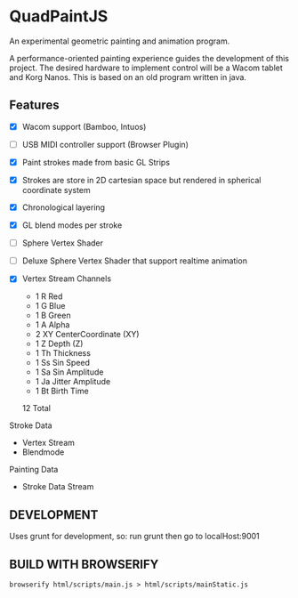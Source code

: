 QuadPaintJS
===========

An experimental geometric painting and animation program. 

A performance-oriented painting experience guides the development of this project.
The desired hardware to implement control will be a Wacom tablet and Korg Nanos.
This is based on an old program written in java.

Features
--------
- [x] Wacom support (Bamboo, Intuos)
- [ ] USB MIDI controller support (Browser Plugin)
- [x] Paint strokes made from basic GL Strips
- [x] Strokes are store in 2D cartesian space but rendered in spherical coordinate system
- [x] Chronological layering
- [x] GL blend modes per stroke
- [ ] Sphere Vertex Shader
- [ ] Deluxe Sphere Vertex Shader that support realtime animation
- [x] Vertex Stream Channels
	- 1	R   Red
	- 1	G   Blue
	- 1	B   Green
	- 1	A   Alpha
	- 2	XY  CenterCoordinate (XY)
	- 1   Z   Depth (Z)
	- 1	Th  Thickness
	- 1	Ss  Sin Speed
	- 1	Sa  Sin Amplitude
	- 1	Ja  Jitter Amplitude
	- 1	Bt  Birth Time


	12		Total

Stroke Data
- Vertex Stream
- Blendmode

Painting Data
- Stroke Data Stream

DEVELOPMENT
-----------
Uses grunt for development, so:
run grunt then go to localHost:9001


BUILD WITH BROWSERIFY
---------------------

```
browserify html/scripts/main.js > html/scripts/mainStatic.js
```

